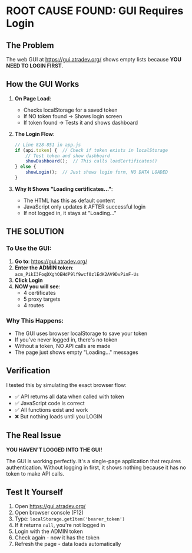# ROOT CAUSE FOUND: GUI Requires Login

## The Problem
The web GUI at https://gui.atradev.org/ shows empty lists because **YOU NEED TO LOGIN FIRST**.

## How the GUI Works

1. **On Page Load**:
   - Checks localStorage for a saved token
   - If NO token found → Shows login screen
   - If token found → Tests it and shows dashboard

2. **The Login Flow**:
   ```javascript
   // Line 828-851 in app.js
   if (api.token) {  // Check if token exists in localStorage
       // Test token and show dashboard
       showDashboard();  // This calls loadCertificates()
   } else {
       showLogin();  // Just shows login form, NO DATA LOADED
   }
   ```

3. **Why It Shows "Loading certificates..."**:
   - The HTML has this as default content
   - JavaScript only updates it AFTER successful login
   - If not logged in, it stays at "Loading..."

## THE SOLUTION

### To Use the GUI:

1. **Go to**: https://gui.atradev.org/
2. **Enter the ADMIN token**: `acm_PikI3FoqDXghOEHdP9lf9wcf0zlEdK2AV9DvPinF-Us`
3. **Click Login**
4. **NOW you will see**:
   - 4 certificates
   - 5 proxy targets
   - 4 routes

### Why This Happens:

- The GUI uses browser localStorage to save your token
- If you've never logged in, there's no token
- Without a token, NO API calls are made
- The page just shows empty "Loading..." messages

## Verification

I tested this by simulating the exact browser flow:
- ✅ API returns all data when called with token
- ✅ JavaScript code is correct
- ✅ All functions exist and work
- ❌ But nothing loads until you LOGIN

## The Real Issue

**YOU HAVEN'T LOGGED INTO THE GUI!**

The GUI is working perfectly. It's a single-page application that requires authentication. Without logging in first, it shows nothing because it has no token to make API calls.

## Test It Yourself

1. Open https://gui.atradev.org/
2. Open browser console (F12)
3. Type: `localStorage.getItem('bearer_token')`
4. If it returns `null`, you're not logged in
5. Login with the ADMIN token
6. Check again - now it has the token
7. Refresh the page - data loads automatically
